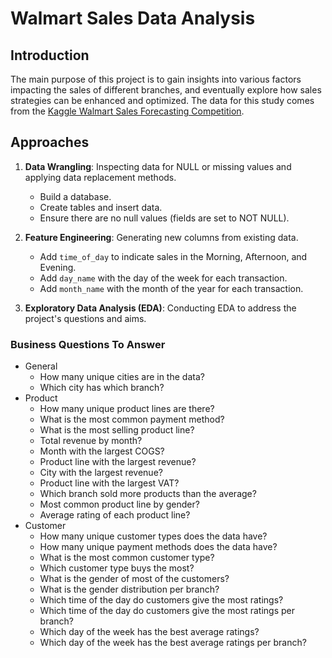 # Walmart Sales Data Analysis

## Introduction
The main purpose of this project is to gain insights into various factors impacting the sales of different branches, and eventually explore how sales strategies can be enhanced and optimized. The data for this study comes from the [Kaggle Walmart Sales Forecasting Competition](https://www.kaggle.com/c/walmart-recruiting-store-sales-forecasting).

## Approaches
1. **Data Wrangling**: Inspecting data for NULL or missing values and applying data replacement methods.
   - Build a database.
   - Create tables and insert data.
   - Ensure there are no null values (fields are set to NOT NULL).

2. **Feature Engineering**: Generating new columns from existing data.
   - Add `time_of_day` to indicate sales in the Morning, Afternoon, and Evening.
   - Add `day_name` with the day of the week for each transaction.
   - Add `month_name` with the month of the year for each transaction.

3. **Exploratory Data Analysis (EDA)**: Conducting EDA to address the project's questions and aims.

### Business Questions To Answer
- General
  - How many unique cities are in the data?
  - Which city has which branch?
- Product
  - How many unique product lines are there?
  - What is the most common payment method?
  - What is the most selling product line?
  - Total revenue by month?
  - Month with the largest COGS?
  - Product line with the largest revenue?
  - City with the largest revenue?
  - Product line with the largest VAT?
  - Which branch sold more products than the average?
  - Most common product line by gender?
  - Average rating of each product line?
- Customer
  - How many unique customer types does the data have?
  - How many unique payment methods does the data have?
  - What is the most common customer type?
  - Which customer type buys the most?
  - What is the gender of most of the customers?
  - What is the gender distribution per branch?
  - Which time of the day do customers give the most ratings?
  - Which time of the day do customers give the most ratings per branch?
  - Which day of the week has the best average ratings?
  - Which day of the week has the best average ratings per branch?
